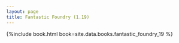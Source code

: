 ```yaml
---
layout: page
title: Fantastic Foundry (1.19)
---
```


{%include book.html book=site.data.books.fantastic_foundry_19 %}